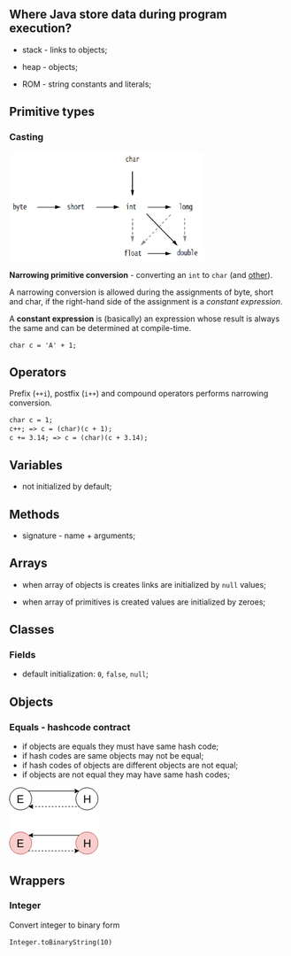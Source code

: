 ## Where Java store data during program execution?

- stack - links to objects;

- heap - objects;

- ROM - string constants and literals;

## Primitive types

### Casting

![primitive-types-casting](primitive-types-casting.png)

**Narrowing primitive conversion** - converting an `int` to `char` (and [other](https://docs.oracle.com/javase/specs/jls/se10/html/jls-5.html#jls-5.1.3)).

A narrowing conversion is allowed during the assignments of byte, short and char, if the right-hand side of the assignment is a *constant expression*.

A **constant expression** is (basically) an expression whose result is always the same and can be determined at compile-time.

```
char c = 'A' + 1;
```

## Operators

Prefix (`++i`), postfix (`i++`) and compound operators performs narrowing conversion.

```
char c = 1;
c++; => c = (char)(c + 1);
c += 3.14; => c = (char)(c + 3.14);
```

## Variables

- not initialized by default;

## Methods

- signature - name + arguments;

## Arrays

- when array of objects is creates links are initialized by `null` values;

- when array of primitives is created values are initialized by zeroes;

## Classes

### Fields

- default initialization: `0`, `false`, `null`;

## Objects

### Equals - hashcode contract

- if objects are equals they must have same hash code;
- if hash codes are same objects may not be equal;
- if hash codes of objects are different objects are not equal;
- if objects are not equal they may have same hash codes;

![equals-hascode-contract](equals-hascode-contract.png)

## Wrappers

### Integer

Convert integer to binary form

```
Integer.toBinaryString(10)
```